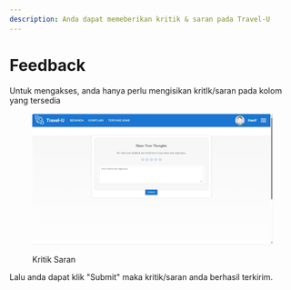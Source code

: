 ```yaml
---
description: Anda dapat memeberikan kritik & saran pada Travel-U
---
```


# Feedback

Untuk mengakses, anda hanya perlu mengisikan kritIk/saran pada kolom yang tersedia

<figure><img src="../.gitbook/assets/WhatsApp Image 2024-12-27 at 20.22.28_63b289f7.jpg" alt="" width="563"><figcaption><p>Kritik Saran</p></figcaption></figure>

Lalu anda dapat klik "Submit" maka kritik/saran anda berhasil terkirim.
